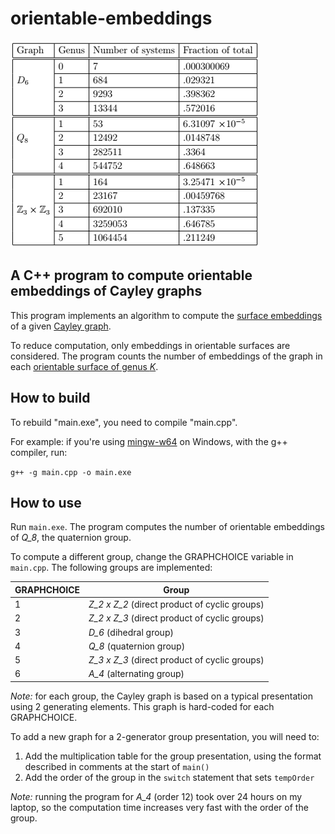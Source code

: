 # orientable-embeddings

![table of counts by surface genus](docs/thesistable.png)

## A C++ program to compute orientable embeddings of Cayley graphs

This program implements an algorithm to compute the [surface embeddings](https://en.wikipedia.org/wiki/Graph_embedding) of a given [Cayley graph](https://en.wikipedia.org/wiki/Cayley_graph).

To reduce computation, only embeddings in orientable surfaces are considered. The program counts the number of embeddings of the graph in each [orientable surface of genus *K*](https://en.wikipedia.org/wiki/Orientability#Orientable_surfaces).


## How to build

To rebuild "main.exe", you need to compile "main.cpp". 

For example: if you're using [mingw-w64](http://mingw-w64.org/doku.php) on Windows, with the g++ compiler, run:

```g++ -g main.cpp -o main.exe```

## How to use

Run ```main.exe```. The program computes the number of orientable embeddings of *Q_8*, the quaternion group.

To compute a different group, change the GRAPHCHOICE variable in ```main.cpp```. The following groups are implemented:

| GRAPHCHOICE | Group |
|-------------|-------|
| 1           | *Z_2 x Z_2* (direct product of cyclic groups) |
| 2           | *Z_2 x Z_3* (direct product of cyclic groups) |
| 3           | *D_6* (dihedral group)                        |
| 4           | *Q_8* (quaternion group)                      |
| 5           | *Z_3 x Z_3* (direct product of cyclic groups) |
| 6           | *A_4* (alternating group)                     |

*Note:* for each group, the Cayley graph is based on a typical presentation using 2 generating elements. This graph is hard-coded for each GRAPHCHOICE.

To add a new graph for a 2-generator group presentation, you will need to:

1. Add the multiplication table for the group presentation, using the format described in comments at the start of ```main()```
2. Add the order of the group in the ```switch``` statement that sets ```tempOrder```

*Note:* running the program for *A_4* (order 12) took over 24 hours on my laptop, so the computation time increases very fast with the order of the group.
